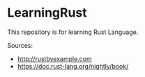 # LearningRust

This repository is for learning Rust Language.

Sources:
* http://rustbyexample.com
* https://doc.rust-lang.org/nightly/book/

